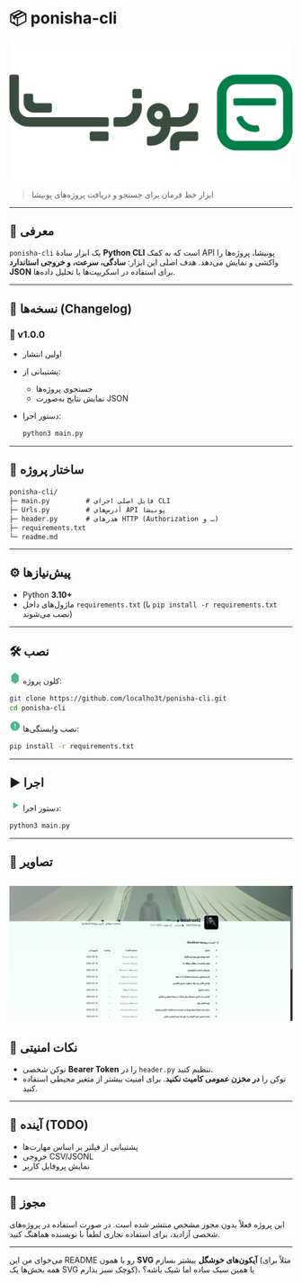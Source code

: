 # 📦 ponisha-cli

![کاور](src/logo.png)

> ابزار خط فرمان برای جستجو و دریافت پروژه‌های پونیشا

---

## 📝 معرفی

`ponisha-cli` یک ابزار سادهٔ **Python CLI** است که به کمک API پونیشا، پروژه‌ها را واکشی و نمایش می‌دهد.
هدف اصلی این ابزار: **سادگی، سرعت، و خروجی استاندارد JSON** برای استفاده در اسکریپت‌ها یا تحلیل داده‌ها.

---

## 🚀 نسخه‌ها (Changelog)

### 🔖 v1.0.0

* اولین انتشار
* پشتیبانی از:

  * جستجوی پروژه‌ها
  * نمایش نتایج به‌صورت JSON
* دستور اجرا:

  ```bash
  python3 main.py
  ```

---

## 📂 ساختار پروژه

```
ponisha-cli/
├─ main.py         # فایل اصلی اجرای CLI
├─ Urls.py         # آدرس‌های API پونیشا
├─ header.py       # هدرهای HTTP (Authorization و …)
├─ requirements.txt
└─ readme.md
```

---

## ⚙️ پیش‌نیازها

* Python **3.10+**
* ماژول‌های داخل `requirements.txt` (با `pip install -r requirements.txt` نصب می‌شوند)

---

## 🛠️ نصب

<svg xmlns="http://www.w3.org/2000/svg" width="20" height="20" fill="#4FB885" viewBox="0 0 24 24"><path d="M12 0l8 6v12l-8 6-8-6V6z"/></svg> کلون پروژه:

```bash
git clone https://github.com/localho3t/ponisha-cli.git
cd ponisha-cli
```

<svg xmlns="http://www.w3.org/2000/svg" width="20" height="20" fill="#4FB885" viewBox="0 0 24 24"><path d="M12 2a10 10 0 1010 10A10.011 10.011 0 0012 2zm1 15h-2v-2h2zm0-4h-2V7h2z"/></svg> نصب وابستگی‌ها:

```bash
pip install -r requirements.txt
```

---

## ▶️ اجرا

<svg xmlns="http://www.w3.org/2000/svg" width="20" height="20" fill="#4FB885" viewBox="0 0 24 24"><path d="M8 5v14l11-7z"/></svg> دستور اجرا:

```bash
python3 main.py
```

---

## 📸 تصاویر


![کاور](src/bg.png)
---

## 🔐 نکات امنیتی

* توکن شخصی **Bearer Token** را در `header.py` تنظیم کنید.
* توکن را **در مخزن عمومی کامیت نکنید**. برای امنیت بیشتر از متغیر محیطی استفاده کنید.

---

## 🧩 آینده (TODO)

* پشتیبانی از فیلتر بر اساس مهارت‌ها
* خروجی CSV/JSONL
* نمایش پروفایل کاربر

---

## 📜 مجوز

این پروژه فعلاً بدون مجوز مشخص منتشر شده است. در صورت استفاده در پروژه‌های شخصی آزادید، برای استفاده تجاری لطفاً با نویسنده هماهنگ کنید.

---

می‌خوای من این README رو با همون **SVG آیکون‌های خوشگل** بیشتر بسازم (مثلاً برای همه بخش‌ها یک SVG کوچک سبز بذارم)، یا همین سبک ساده اما شیک باشه؟
